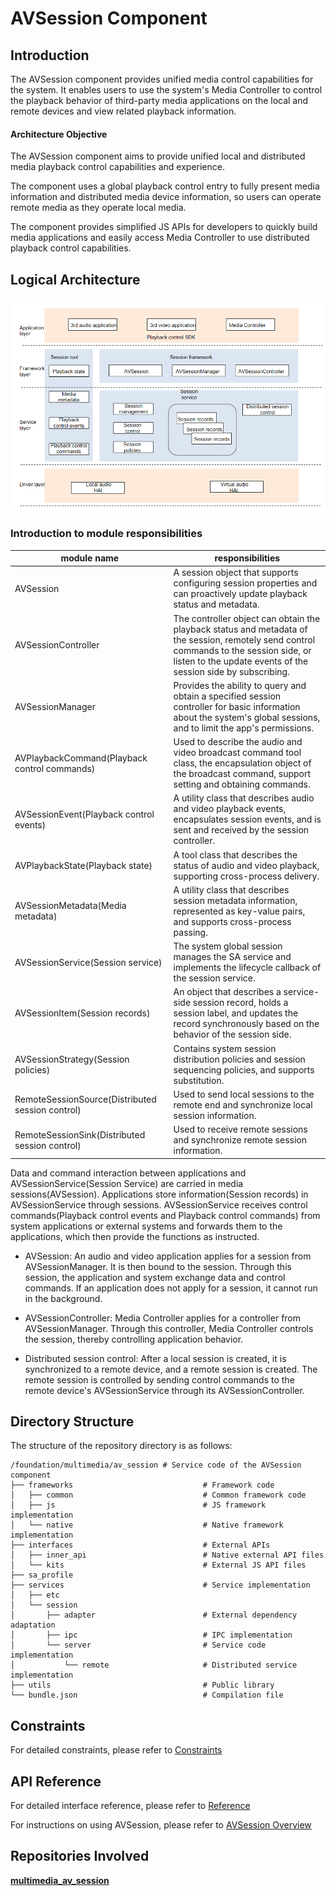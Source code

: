 # AVSession Component

## Introduction

The AVSession component provides unified media control capabilities for the system. It enables users to use the system's Media Controller to control the playback behavior of third-party media applications on the local and remote devices and view related playback information.

#### Architecture Objective

The AVSession component aims to provide unified local and distributed media playback control capabilities and experience.

The component uses a global playback control entry to fully present media information and distributed media device information, so users can operate remote media as they operate local media.

The component provides simplified JS APIs for developers to quickly build media applications and easily access Media Controller to use distributed playback control capabilities.

## Logical Architecture

![Logical Architecture Diagram](figures/frameworkimage-en.png)

### Introduction to module responsibilities

| module name                                      | responsibilities                                             |
| ------------------------------------------------ | ------------------------------------------------------------ |
| AVSession                                        | A session object that supports configuring session properties and can proactively update playback status and metadata. |
| AVSessionController                              | The controller object can obtain the playback status and metadata of the session, remotely send control commands to the session side, or listen to the update events of the session side by subscribing. |
| AVSessionManager                                 | Provides the ability to query and obtain a specified session controller for basic information about the system's global sessions, and to limit the app's permissions. |
| AVPlaybackCommand(Playback control commands)     | Used to describe the audio and video broadcast command tool class, the encapsulation object of the broadcast command, support setting and obtaining commands. |
| AVSessionEvent(Playback control events)          | A utility class that describes audio and video playback events, encapsulates session events, and is sent and received by the session controller. |
| AVPlaybackState(Playback state)                  | A tool class that describes the status of audio and video playback, supporting cross-process delivery. |
| AVSessionMetadata(Media metadata)                | A utility class that describes session metadata information, represented as key-value pairs, and supports cross-process passing. |
| AVSessionService(Session service)                | The system global session manages the SA service and implements the lifecycle callback of the session service. |
| AVSessionItem(Session records)                   | An object that describes a service-side session record, holds a session label, and updates the record synchronously based on the behavior of the session side. |
| AVSessionStrategy(Session policies)              | Contains system session distribution policies and session sequencing policies, and supports substitution. |
| RemoteSessionSource(Distributed session control) | Used to send local sessions to the remote end and synchronize local session information. |
| RemoteSessionSink(Distributed session control)   | Used to receive remote sessions and synchronize remote session information. |

Data and command interaction between applications and AVSessionService(Session Service) are carried in media sessions(AVSession). Applications store information(Session records) in AVSessionService through sessions. AVSessionService receives control commands(Playback control events and Playback control commands) from system applications or external systems and forwards them to the applications, which then provide the functions as instructed.

- AVSession: An audio and video application applies for a session from AVSessionManager. It is then bound to the session. Through this session, the application and system exchange data and control commands. If an application does not apply for a session, it cannot run in the background.

- AVSessionController: Media Controller applies for a controller from AVSessionManager. Through this controller, Media Controller controls the session, thereby controlling application behavior.

- Distributed session control: After a local session is created, it is synchronized to a remote device, and a remote session is created. The remote session is controlled by sending control commands to the remote device's AVSessionService through its AVSessionController.

## Directory Structure

The structure of the repository directory is as follows:

```
/foundation/multimedia/av_session # Service code of the AVSession component
├── frameworks                             # Framework code
│   ├── common                             # Common framework code
│   ├── js                                 # JS framework implementation
│   └── native                             # Native framework implementation
├── interfaces                             # External APIs
│   ├── inner_api                          # Native external API files
│   └── kits                               # External JS API files
├── sa_profile
├── services                               # Service implementation
│   ├── etc
│   └── session
│       ├── adapter                        # External dependency adaptation
│       ├── ipc                            # IPC implementation
│       └── server                         # Service code implementation
│           └── remote                     # Distributed service implementation
├── utils                                  # Public library
└── bundle.json                            # Compilation file
```

## Constraints

For detailed constraints, please refer to [Constraints](https://gitee.com/openharmony/docs/blob/OpenHarmony-5.0-Release/en/application-dev/media/avsession/avsession-overview.md)

## API Reference

For detailed interface reference, please refer to [Reference](https://gitee.com/openharmony/docs/blob/OpenHarmony-5.0-Release/en/application-dev/reference/apis-avsession-kit/js-apis-avsession.md)

For instructions on using AVSession, please refer to [AVSession Overview](https://gitee.com/openharmony/docs/blob/OpenHarmony-5.0-Release/en/application-dev/media/avsession/avsession-overview.md)

## Repositories Involved

[**multimedia_av_session**](https://gitee.com/openharmony/multimedia_av_session)